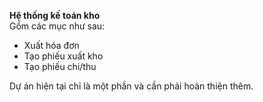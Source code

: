 **Hệ thống kế toán kho**  
Gồm các mục như sau:  
- Xuất hóa đơn  
- Tạo phiếu xuất kho  
- Tạo phiếu chi/thu  


Dự án hiện tại chỉ là một phần và cần phải hoàn thiện thêm.